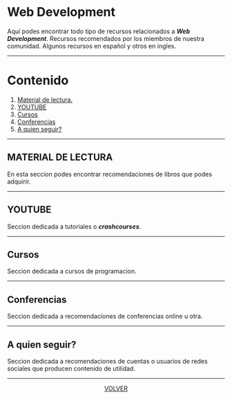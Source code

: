 # Web Development
Aqui podes encontrar todo tipo de recursos relacionados
a ***Web Development***. Recursos recomendados por los miembros de nuestra comunidad.
Algunos recursos en español y otros en ingles.

---
# Contenido 
1. [Material de lectura.](#material-de-lectura)
2. [YOUTUBE](#youtube)
3. [Cursos](#cursos) 
4. [Conferencias](#conferencias)
5. [A quien seguir?](#a-quien-seguir) 



---

## MATERIAL DE LECTURA
En esta seccion podes encontrar recomendaciones de libros que podes 
adquirir.
<!-- ------------------------INICIO CONTRIBUCIONES---------------------- -->




<!-- ------------------------FIN CONTRIBUCIONES---------------------- -->


---

##  YOUTUBE
Seccion dedicada a tutoriales o ***crashcourses***.
<!-- ------------------------INICIO CONTRIBUCIONES---------------------- -->




<!-- ------------------------FIN CONTRIBUCIONES---------------------- -->

---

## Cursos 
Seccion dedicada a cursos de programacion. 
<!-- ------------------------INICIO CONTRIBUCIONES---------------------- -->




<!-- ------------------------FIN CONTRIBUCIONES---------------------- -->


---

## Conferencias
Seccion dedicada a recomendaciones de conferencias online u otra.
<!-- ------------------------INICIO CONTRIBUCIONES---------------------- -->




<!-- ------------------------FIN CONTRIBUCIONES---------------------- -->

---



## A quien seguir? 
Seccion dedicada a recomendaciones de cuentas o usuarios de redes sociales
que producen contenido de utilidad.
<!-- ------------------------INICIO CONTRIBUCIONES---------------------- -->




<!-- ------------------------FIN CONTRIBUCIONES---------------------- -->

---





<center>

[VOLVER](readme.md)

</center>
























